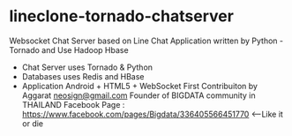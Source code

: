 lineclone-tornado-chatserver
============================

Websocket Chat Server based on Line Chat Application written by Python - Tornado and Use Hadoop Hbase
- Chat Server uses Tornado & Python
- Databases uses Redis and HBase
- Application Android + HTML5 + WebSocket
First Contribuiton by Aggarat <neosign@gmail.com> Founder of BIGDATA community in THAILAND
Facebook Page : https://www.facebook.com/pages/Bigdata/336405566451770 <--Like it or die

